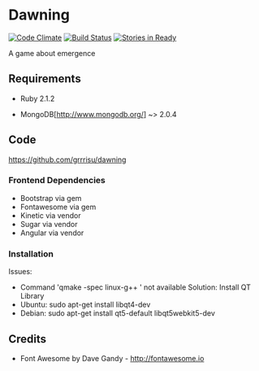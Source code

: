 Dawning
==

[![Code Climate](https://codeclimate.com/github/grrrisu/dawning.png)](https://codeclimate.com/github/grrrisu/dawning)
[![Build Status](https://travis-ci.org/grrrisu/dawning.png?branch=master)](https://travis-ci.org/grrrisu/dawning)
[![Stories in Ready](https://badge.waffle.io/grrrisu/dawning.svg?label=ready&title=Ready)](http://waffle.io/grrrisu/dawning)

A game about emergence

Requirements
--

* Ruby 2.1.2

* MongoDB[http://www.mongodb.org/] ~> 2.0.4

Code
---

https://github.com/grrrisu/dawning

### Frontend Dependencies


* Bootstrap via gem
* Fontawesome via gem
* Kinetic via vendor
* Sugar via vendor
* Angular via vendor

### Installation
Issues:
* Command 'qmake -spec linux-g++ ' not available
Solution: Install QT Library
* Ubuntu: sudo apt-get install libqt4-dev
* Debian: sudo apt-get install qt5-default libqt5webkit5-dev

Credits
--

* Font Awesome by Dave Gandy - http://fontawesome.io
